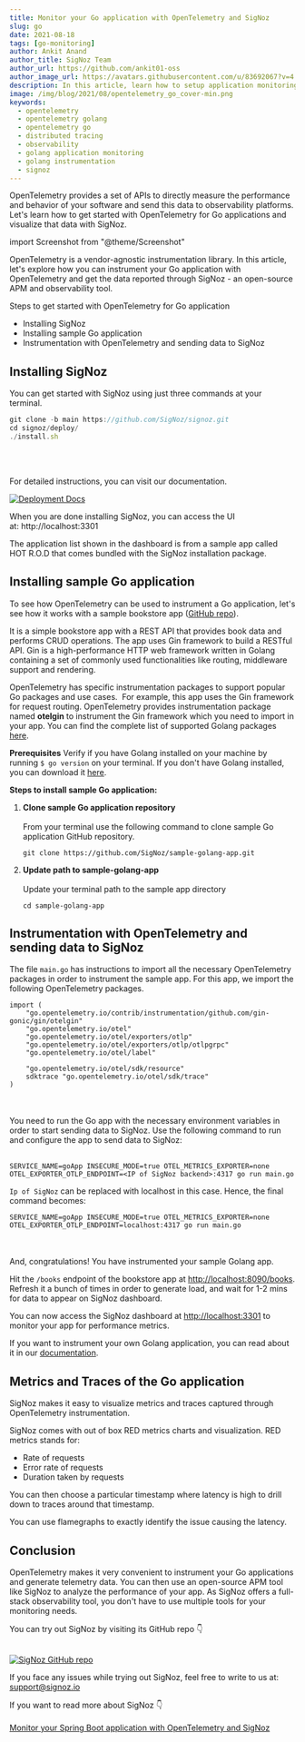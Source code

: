 ```yaml
---
title: Monitor your Go application with OpenTelemetry and SigNoz
slug: go
date: 2021-08-18
tags: [go-monitoring]
author: Ankit Anand
author_title: SigNoz Team
author_url: https://github.com/ankit01-oss
author_image_url: https://avatars.githubusercontent.com/u/83692067?v=4
description: In this article, learn how to setup application monitoring for Go applications with OpenTelemetry and SigNoz.
image: /img/blog/2021/08/opentelemetry_go_cover-min.png
keywords:
  - opentelemetry
  - opentelemetry golang
  - opentelemetry go
  - distributed tracing
  - observability
  - golang application monitoring
  - golang instrumentation
  - signoz
---
```


<head>
  <link rel="canonical" href="https://signoz.io/opentelemetry/go/"/>
</head>

OpenTelemetry provides a set of APIs to directly measure the performance and behavior of your software and send this data to observability platforms. Let's learn how to get started with OpenTelemetry for Go applications and visualize that data with SigNoz.

<!--truncate-->

import Screenshot from "@theme/Screenshot"

<Screenshot
  alt="Monitor your Go applications with SigNoz"
  height={500}
  src="/img/blog/2021/08/opentelemetry_go_cover-min.png"
  width={700}
/>

OpenTelemetry is a vendor-agnostic instrumentation library. In this article, let's explore how you can instrument your Go application with OpenTelemetry and get the data reported through SigNoz - an open-source APM and observability tool.

Steps to get started with OpenTelemetry for Go application

- Installing SigNoz
- Installing sample Go application
- Instrumentation with OpenTelemetry and sending data to SigNoz

## Installing SigNoz

You can get started with SigNoz using just three commands at your terminal.

```jsx
git clone -b main https://github.com/SigNoz/signoz.git
cd signoz/deploy/
./install.sh
```
<br></br>

For detailed instructions, you can visit our documentation.

[![Deployment Docs](/img/blog/common/deploy_docker_documentation.webp)](https://signoz.io/docs/install/docker/?utm_source=blog&utm_medium=opentelemetry_go)

When you are done installing SigNoz, you can access the UI at: http://localhost:3301

The application list shown in the dashboard is from a sample app called HOT R.O.D that comes bundled with the SigNoz installation package.

<Screenshot
  alt="SigNoz dashboard"
  height={500}
  src="/img/blog/common/signoz_dashboard_homepage.png"
  title="SigNoz dashboard"
  width={700}
/>

## Installing sample Go application

To see how OpenTelemetry can be used to instrument a Go application, let's see how it works with a sample bookstore app ([GitHub repo](https://github.com/SigNoz/sample-golang-app)).

It is a simple bookstore app with a REST API that provides book data and performs CRUD operations. The app uses Gin framework to build a RESTful API. Gin is a high-performance HTTP web framework written in Golang containing a set of commonly used functionalities like routing, middleware support and rendering.

OpenTelemetry has specific instrumentation packages to support popular Go packages and use cases.  For example, this app uses the Gin framework for request routing. OpenTelemetry provides instrumentation package named **otelgin** to instrument the Gin framework which you need to import in your app. You can find the complete list of supported Golang packages [here](https://github.com/open-telemetry/opentelemetry-go-contrib/tree/main/instrumentation).

**Prerequisites**
Verify if you have Golang installed on your machine by running `$ go version` on your terminal. If you don't have Golang installed, you can download it [here](https://golang.org/doc/install).

**Steps to install sample Go application:**

1. **Clone sample Go application repository**<br></br>
   From your terminal use the following command to clone sample Go application GitHub repository.
   ```
   git clone https://github.com/SigNoz/sample-golang-app.git
   ```
2. **Update path to sample-golang-app**<br></br>
   Update your terminal path to the sample app directory

   ```
   cd sample-golang-app
   ```


## Instrumentation with OpenTelemetry and sending data to SigNoz

The file `main.go` has instructions to import all the necessary OpenTelemetry packages in order to instrument the sample app. For this app, we import the following OpenTelemetry packages.

```
import (
	"go.opentelemetry.io/contrib/instrumentation/github.com/gin-gonic/gin/otelgin"
	"go.opentelemetry.io/otel"
	"go.opentelemetry.io/otel/exporters/otlp"
	"go.opentelemetry.io/otel/exporters/otlp/otlpgrpc"
	"go.opentelemetry.io/otel/label"

	"go.opentelemetry.io/otel/sdk/resource"
	sdktrace "go.opentelemetry.io/otel/sdk/trace"
)
```

<br></br>You need to run the Go app with the necessary environment variables in order to start sending data to SigNoz. Use the following command to run and configure the app to send data to SigNoz:<br></br>

```
SERVICE_NAME=goApp INSECURE_MODE=true OTEL_METRICS_EXPORTER=none OTEL_EXPORTER_OTLP_ENDPOINT=<IP of SigNoz backend>:4317 go run main.go
```

`Ip of SigNoz` can be replaced with localhost in this case. Hence, the final command becomes:

```
SERVICE_NAME=goApp INSECURE_MODE=true OTEL_METRICS_EXPORTER=none OTEL_EXPORTER_OTLP_ENDPOINT=localhost:4317 go run main.go
```

<br></br>And, congratulations! You have instrumented your sample Golang app. 

Hit the `/books` endpoint of the bookstore app at [http://localhost:8090/books](http://localhost:8090/books). Refresh it a bunch of times in order to generate load, and wait for 1-2 mins for data to appear on SigNoz dashboard.

 <Screenshot
   alt="Sample Go app"
   height={500}
   src="/img/blog/2021/08/opentelemetry_go_sample_app.png"
   title="/books endpoint of our bookstore app"
   width={700}
   />

You can now access the SigNoz dashboard at [http://localhost:3301](http://localhost:3301) to monitor your app for performance metrics.

<Screenshot
   alt="Sample Go app in the list of applications monitored by SigNoz"
   height={500}
   src="/img/blog/2021/08/opentelemetry_go_app_list.png"
   title="Sample Golang app appears in the list of application"
   width={700}
/>

If you want to instrument your own Golang application, you can read about it in our [documentation](https://signoz.io/docs/instrumentation/golang/#instrumentation-of-a-sample-golang-application).

## Metrics and Traces of the Go application

SigNoz makes it easy to visualize metrics and traces captured through OpenTelemetry instrumentation.

SigNoz comes with out of box RED metrics charts and visualization. RED metrics stands for:

- Rate of requests
- Error rate of requests
- Duration taken by requests

<Screenshot
  alt="SigNoz charts and visualization"
  height={500}
  src="/img/blog/common/signoz_charts_application_metrics.png"
  title="Measure things like application latency, requests per sec, error percentage and see your top endpoints"
  width={700}
/>

You can then choose a particular timestamp where latency is high to drill down to traces around that timestamp.

<Screenshot
      alt="See traces, and apply powerful filters on trace data"
      height={500}
      src="/img/blog/common/signoz_list_of_traces_hc.png"
      title="View of traces at a particular timestamp"
      width={700}
/>

You can use flamegraphs to exactly identify the issue causing the latency.

<Screenshot
      alt="Flamegraphs for distributed tracing"
      height={500}
      src="/img/blog/common/signoz_flamegraphs.png"
      title="Flamegraphs showing exact duration taken by each spans - a concept of distributed tracing"
      width={700}
/>

## Conclusion

OpenTelemetry makes it very convenient to instrument your Go applications and generate telemetry data. You can then use an open-source APM tool like SigNoz to analyze the performance of your app. As SigNoz offers a full-stack observability tool, you don't have to use multiple tools for your monitoring needs.

You can try out SigNoz by visiting its GitHub repo 👇<br></br>

[![SigNoz GitHub repo](/img/blog/common/signoz_github.png)](https://github.com/SigNoz/signoz)

If you face any issues while trying out SigNoz, feel free to write to us at: support@signoz.io

If you want to read more about SigNoz 👇<br></br>
[Monitor your Spring Boot application with OpenTelemetry and SigNoz](https://signoz.io/blog/opentelemetry-spring-boot/)

